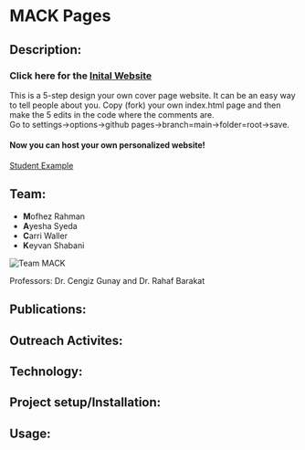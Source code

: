 # MACK Pages
## Description:

### Click here for the [Inital Website](https://techambassadors-ggc.github.io/MACK/code/index.html)

This is a 5-step design your own cover page website. It can be an easy way to tell people about you.
Copy (fork) your own index.html page and then make the 5 edits in the code where the comments are.<br/>
Go to settings->options->github pages->branch=main->folder=root->save.<br/>
#### Now you can host your own personalized website! <br/>
[Student Example](http://cwaller.altervista.org/TAP/Student1.html)

## Team:
* **M**ofhez Rahman
* **A**yesha Syeda
* **C**arri Waller
* **K**eyvan Shabani

![Team MACK](/path/to/the/screenshot.png)

Professors: Dr. Cengiz Gunay and Dr. Rahaf Barakat

## Publications:

## Outreach Activites:

## Technology:

## Project setup/Installation:

## Usage:
